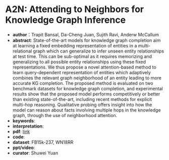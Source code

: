 # A2N: Attending to Neighbors for Knowledge Graph Inference

* **author**：Trapit Bansal, Da-Cheng Juan, Sujith Ravi, Anderw McCallum
* **abstract**: State-of-the-art models for knowledge graph completion aim at learning a fixed embedding representation of entities in a multi-relational graph which can generalize to infer unseen entity relationships at test time. This can be sub-optimal as it requires memorizing and generalizing to all possible entity relationships using these fixed representations. We thus propose a novel attention-based method to learn query-dependent representation of entities which adaptively combines the relevant graph neighborhood of an entity leading to more accurate KG completion. The proposed method is evaluated on two benchmark datasets for knowledge graph completion, and experimental results show that the proposed model performs competitively or better than existing state-of-the-art, including recent methods for explicit multi-hop reasoning. Qualitative probing offers insight into how the model can reason about facts involving multiple hops in the knowledge graph, through the use of neighborhood attention.
* **keywords**: 
* **interpretation**: 
* **pdf**:  [link](https://www.aclweb.org/anthology/P19-1431.pdf)
* **code**: 
* **dataset**: FB15k-237, WN18RR
* **ppt/video**: 
* **curator**: Shuwei Yuan
